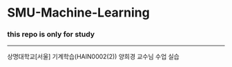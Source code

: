 # SMU-Machine-Learning

### this repo is only for study
----------------------------------------------------------
상명대학교[서울] 기계학습(HAIN0002(2)) 양희경 교수님 수업 실습<br>

